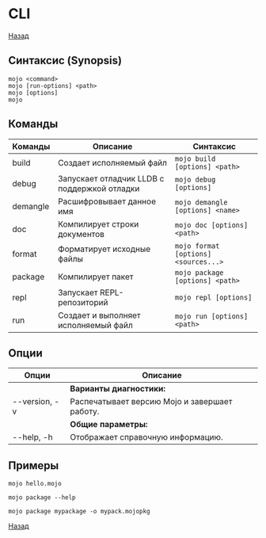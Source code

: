 # CLI

[Назад][back]

## Синтаксис (Synopsis)

```
mojo <command>
mojo [run-options] <path>
mojo [options]
mojo
```

## Команды

| Команды  | Описание                                     | Синтаксис                            |
|----------|----------------------------------------------|--------------------------------------|
| build    | Создает исполняемый файл                     | `mojo build [options] <path>`        |
| debug    | Запускает отладчик LLDB с поддержкой отладки | `mojo debug [options]`               |
| demangle | Расшифровывает данное имя                    | `mojo demangle [options] <name>`     |
| doc      | Компилирует строки документов                | `mojo doc [options] <path>`          |
| format   | Форматирует исходные файлы                   | `mojo format [options] <sources...>` |
| package  | Компилирует пакет                            | `mojo package [options] <path>`      |
| repl     | Запускает REPL-репозиторий                   | `mojo repl [options]`                |
| run      | Создает и выполняет исполняемый файл         | `mojo run [options] <path>`          |

## Опции

| Опции         | Описание                                      |
|---------------|-----------------------------------------------|
|               | **Варианты диагностики:**                     |
| --version, -v | Распечатывает версию Mojo и завершает работу. |
|               | **Общие параметры:**                          |
| --help, -h    | Отображает справочную информацию.             |

## Примеры

```shell
mojo hello.mojo
```

```shell
mojo package --help
```

```shell
mojo package mypackage -o mypack.mojopkg
```

[Назад][back]

[back]: <.> "Назад к оглавлению"